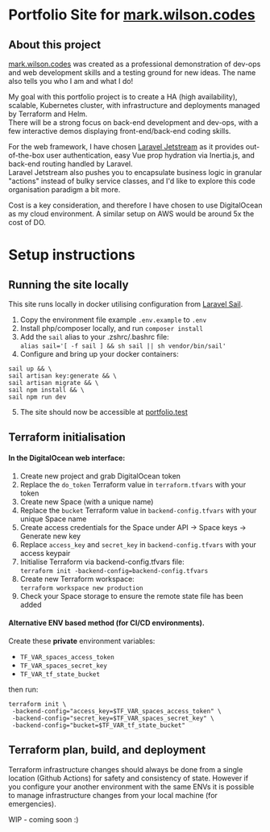 # Portfolio Site for [mark.wilson.codes](https://mark.wilson.codes)

## About this project

[mark.wilson.codes](https://mark.wilson.codes) was created as a professional demonstration of dev-ops and web development skills and a testing ground for new ideas. The name also tells you who I am and what I do!

My goal with this portfolio project is to create a HA (high availability), scalable, Kubernetes cluster, with infrastructure and deployments managed by Terraform and Helm.\
There will be a strong focus on back-end development and dev-ops, with a few interactive demos displaying front-end/back-end coding skills.

For the web framework, I have chosen [Laravel Jetstream](https://jetstream.laravel.com) as it provides out-of-the-box user authentication, easy Vue prop hydration via Inertia.js, and back-end routing handled by Laravel.\
Laravel Jetstream also pushes you to encapsulate business logic in granular "actions" instead of bulky service classes, and I'd like to explore this code organisation paradigm a bit more.

Cost is a key consideration, and therefore I have chosen to use DigitalOcean as my cloud environment. A similar setup on AWS would be around 5x the cost of DO.

# Setup instructions

## Running the site locally

This site runs locally in docker utilising configuration from [Laravel Sail](https://laravel.com/docs/sail).

1. Copy the environment file example `.env.example` to `.env`
2. Install php/composer locally, and run `composer install`
3. Add the `sail` alias to your .zshrc/.bashrc file:\
   `alias sail='[ -f sail ] && sh sail || sh vendor/bin/sail'`
4. Configure and bring up your docker containers:

```
sail up && \
sail artisan key:generate && \
sail artisan migrate && \
sail npm install && \
sail npm run dev
```

5. The site should now be accessible at [portfolio.test](http://portfolio.test)

## Terraform initialisation

#### In the DigitalOcean web interface:

1. Create new project and grab DigitalOcean token
2. Replace the `do_token` Terraform value in `terraform.tfvars` with your token
3. Create new Space (with a unique name)
4. Replace the `bucket` Terraform value in `backend-config.tfvars` with your unique Space name
5. Create access credentials for the Space under API -> Space keys -> Generate new key
6. Replace `access_key` and `secret_key` in `backend-config.tfvars` with your access keypair
7. Initialise Terraform via backend-config.tfvars file:\
   `terraform init -backend-config=backend-config.tfvars`
8. Create new Terraform workspace:\
   `terraform workspace new production`
9. Check your Space storage to ensure the remote state file has been added

#### Alternative ENV based method (for CI/CD environments).

Create these **private** environment variables:

-   `TF_VAR_spaces_access_token`
-   `TF_VAR_spaces_secret_key`
-   `TF_VAR_tf_state_bucket`

then run:

```
terraform init \
 -backend-config="access_key=$TF_VAR_spaces_access_token" \
 -backend-config="secret_key=$TF_VAR_spaces_secret_key" \
 -backend-config="bucket=$TF_VAR_tf_state_bucket"
```

## Terraform plan, build, and deployment

Terraform infrastructure changes should always be done from a single location (Github Actions) for safety and consistency of state. However if you configure your another environment with the same ENVs it is possible to manage infrastructure changes from your local machine (for emergencies).

WIP - coming soon :)
